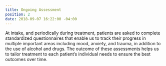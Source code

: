 ```yaml
---
title: Ongoing Assessment
position: 2
date: 2018-09-07 16:22:00 -04:00
---
```


At intake, and periodically during treatment, patients are asked to complete standardized questionnaires that enable us to track their progress in multiple important areas including mood, anxiety, and trauma, in addition to the use of alcohol and drugs. The outcome of these assessments helps us to tailor treatment to each patient’s individual needs to ensure the best outcomes over time.  
